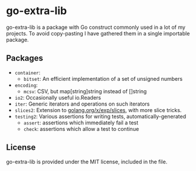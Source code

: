 go-extra-lib
============

go-extra-lib is a package with Go construct commonly used in a lot of my projects.
To avoid copy-pasting I have gathered them in a single importable package.


Packages
--------

- `container`:
    - `bitset`: An efficient implementation of a set of unsigned numbers
- `encoding`:
    - `mcsv`: CSV, but map\[string\]string instead of \[\]string
- `io2`: Occasionally useful io.Readers
- `iter`: Generic iterators and operations on such iterators
- `slices2`: Extension to [golang.org/x/exp/slices](https://pkg.go.dev/golang.org/x/exp/slices), with more slice tricks.
- `testing2`: Various assertions for writing tests, automatically-generated
    - `assert`: assertions which immediately fail a test
    - `check`: assertions which allow a test to continue

License
-------

go-extra-lib is provided under the MIT license, included in the <LICENSE> file.
